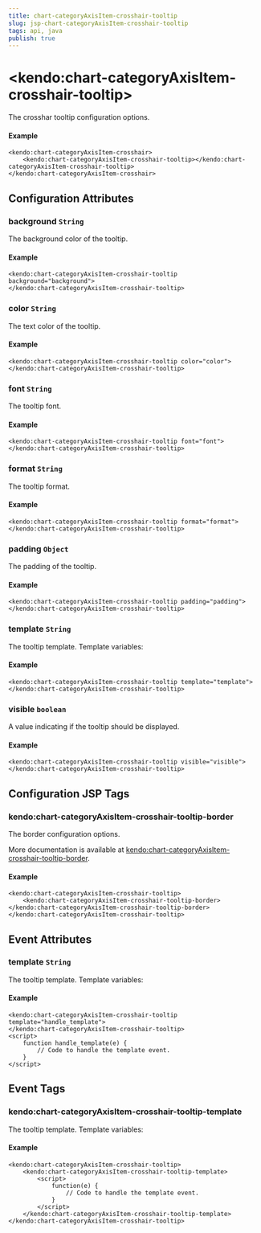 ```yaml
---
title: chart-categoryAxisItem-crosshair-tooltip
slug: jsp-chart-categoryAxisItem-crosshair-tooltip
tags: api, java
publish: true
---
```


# \<kendo:chart-categoryAxisItem-crosshair-tooltip\>

The crosshar tooltip configuration options.

#### Example
    <kendo:chart-categoryAxisItem-crosshair>
        <kendo:chart-categoryAxisItem-crosshair-tooltip></kendo:chart-categoryAxisItem-crosshair-tooltip>
    </kendo:chart-categoryAxisItem-crosshair>

## Configuration Attributes

### background `String`

The background color of the tooltip.

#### Example
    <kendo:chart-categoryAxisItem-crosshair-tooltip background="background">
    </kendo:chart-categoryAxisItem-crosshair-tooltip>

### color `String`

The text color of the tooltip.

#### Example
    <kendo:chart-categoryAxisItem-crosshair-tooltip color="color">
    </kendo:chart-categoryAxisItem-crosshair-tooltip>

### font `String`

The tooltip font.

#### Example
    <kendo:chart-categoryAxisItem-crosshair-tooltip font="font">
    </kendo:chart-categoryAxisItem-crosshair-tooltip>

### format `String`

The tooltip format.

#### Example
    <kendo:chart-categoryAxisItem-crosshair-tooltip format="format">
    </kendo:chart-categoryAxisItem-crosshair-tooltip>

### padding `Object`

The padding of the tooltip.

#### Example
    <kendo:chart-categoryAxisItem-crosshair-tooltip padding="padding">
    </kendo:chart-categoryAxisItem-crosshair-tooltip>

### template `String`

The tooltip template.
Template variables:

#### Example
    <kendo:chart-categoryAxisItem-crosshair-tooltip template="template">
    </kendo:chart-categoryAxisItem-crosshair-tooltip>

### visible `boolean`

A value indicating if the tooltip should be displayed.

#### Example
    <kendo:chart-categoryAxisItem-crosshair-tooltip visible="visible">
    </kendo:chart-categoryAxisItem-crosshair-tooltip>


##  Configuration JSP Tags

### kendo:chart-categoryAxisItem-crosshair-tooltip-border

The border configuration options.

More documentation is available at [kendo:chart-categoryAxisItem-crosshair-tooltip-border](chart/categoryaxisitem-crosshair-tooltip-border).

#### Example

    <kendo:chart-categoryAxisItem-crosshair-tooltip>
        <kendo:chart-categoryAxisItem-crosshair-tooltip-border></kendo:chart-categoryAxisItem-crosshair-tooltip-border>
    </kendo:chart-categoryAxisItem-crosshair-tooltip>


## Event Attributes

### template `String`

The tooltip template.
Template variables:

#### Example
    <kendo:chart-categoryAxisItem-crosshair-tooltip template="handle_template">
    </kendo:chart-categoryAxisItem-crosshair-tooltip>
    <script>
        function handle_template(e) {
            // Code to handle the template event.
        }
    </script>

## Event Tags

### kendo:chart-categoryAxisItem-crosshair-tooltip-template

The tooltip template.
Template variables:

#### Example
    <kendo:chart-categoryAxisItem-crosshair-tooltip>
        <kendo:chart-categoryAxisItem-crosshair-tooltip-template>
            <script>
                function(e) {
                    // Code to handle the template event.
                }
            </script>
        </kendo:chart-categoryAxisItem-crosshair-tooltip-template>
    </kendo:chart-categoryAxisItem-crosshair-tooltip>

